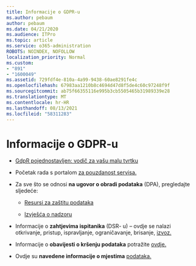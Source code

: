 ```yaml
---
title: Informacije o GDPR-u
ms.author: pebaum
author: pebaum
ms.date: 04/21/2020
ms.audience: ITPro
ms.topic: article
ms.service: o365-administration
ROBOTS: NOINDEX, NOFOLLOW
localization_priority: Normal
ms.custom:
- "891"
- "1600049"
ms.assetid: 729fdf4e-810a-4a99-9438-60ae8291fe4c
ms.openlocfilehash: 67983aa1210b8c4694d47d8f5de4c60c97248f9f
ms.sourcegitcommit: ab75f66355116e995b3cb5505465b31989339e28
ms.translationtype: MT
ms.contentlocale: hr-HR
ms.lasthandoff: 08/13/2021
ms.locfileid: "58311283"
---
```

# <a name="information-about-gdpr"></a>Informacije o GDPR-u

- [GdpR pojednostavljen: vodič za vašu malu tvrtku](https://docs.microsoft.com/microsoft-365/admin/security-and-compliance/gdpr-compliance)

- Početak rada s portalom [za pouzdanost servisa.](https://servicetrust.microsoft.com/ViewPage/GDPRGetStarted)

- Za sve što se odnosi **na ugovor o obradi podataka** (DPA), pregledajte sljedeće:

  - [Resursi za zaštitu podataka](https://servicetrust.microsoft.com/ViewPage/TrustDocuments)

  - [Izvješća o nadzoru](https://servicetrust.microsoft.com/ViewPage/MSComplianceGuide)

- Informacije o **zahtjevima ispitanika** (DSR- u) – ovdje se nalazi otkrivanje, pristup, ispravljanje, ograničavanje, brisanje, [izvoz.](https://docs.microsoft.com/microsoft-365/compliance/gdpr-dsr-office365)

- Informacije o **obavijesti o kršenju podataka** potražite [ovdje.](https://servicetrust.microsoft.com/ViewPage/GDPRBreach)

- Ovdje su **navedene informacije o mjestima** [podataka.](https://products.office.com/where-is-your-data-located?ms.officeurl=datamaps&amp;geo=All#All)
